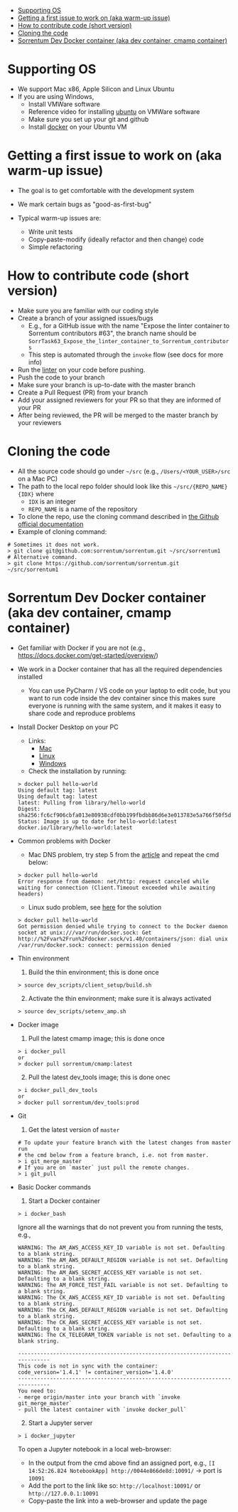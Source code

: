 <!--ts-->
   * [Supporting OS](#supporting-os)
   * [Getting a first issue to work on (aka warm-up issue)](#getting-a-first-issue-to-work-on-aka-warm-up-issue)
   * [How to contribute code (short version)](#how-to-contribute-code-short-version)
   * [Cloning the code](#cloning-the-code)
   * [Sorrentum Dev Docker container (aka dev container, cmamp container)](#sorrentum-dev-docker-container-aka-dev-container-cmamp-container)



<!--te-->
# Supporting OS

- We support Mac x86, Apple Silicon and Linux Ubuntu
- If you are using Windows,
  - Install VMWare software
  - Reference video for installing
    [ubuntu](https://www.youtube.com/watch?v=NhlhJFKmzpk&ab_channel=ProgrammingKnowledge)
    on VMWare software
  - Make sure you set up your git and github
  - Install
    [docker](https://docs.docker.com/engine/install/ubuntu/#install-using-the-repository)
    on your Ubuntu VM

# Getting a first issue to work on (aka warm-up issue)

- The goal is to get comfortable with the development system

- We mark certain bugs as "good-as-first-bug"

- Typical warm-up issues are:
  - Write unit tests
  - Copy-paste-modify (ideally refactor and then change) code
  - Simple refactoring

# How to contribute code (short version)

- Make sure you are familiar with our coding style
- Create a branch of your assigned issues/bugs
  - E.g., for a GitHub issue with the name "Expose the linter container to
    Sorrentum contributors #63", the branch name should be
    `SorrTask63_Expose_the_linter_container_to_Sorrentum_contributors`
  - This step is automated through the `invoke` flow (see docs for more info)
- Run the
  [linter](https://github.com/sorrentum/sorrentum/blob/master/docs/First_review_process.md#run-linter)
  on your code before pushing.
- Push the code to your branch
- Make sure your branch is up-to-date with the master branch
- Create a Pull Request (PR) from your branch
- Add your assigned reviewers for your PR so that they are informed of your PR
- After being reviewed, the PR will be merged to the master branch by your
  reviewers

# Cloning the code

- All the source code should go under `~/src` (e.g., `/Users/<YOUR_USER>/src` on
  a Mac PC)
- The path to the local repo folder should look like this
  `~/src/{REPO_NAME}{IDX}` where
  - `IDX` is an integer
  - `REPO_NAME` is a name of the repository
- To clone the repo, use the cloning command described in
  [the Github official documentation](https://docs.github.com/en/github/creating-cloning-and-archiving-repositories/cloning-a-repository-from-github/cloning-a-repository)
- Example of cloning command:
```
# Sometimes it does not work.
> git clone git@github.com:sorrentum/sorrentum.git ~/src/sorrentum1
# Alternative command.
> git clone https://github.com/sorrentum/sorrentum.git ~/src/sorrentum1
```

# Sorrentum Dev Docker container (aka dev container, cmamp container)

- Get familiar with Docker if you are not (e.g.,
  https://docs.docker.com/get-started/overview/)

- We work in a Docker container that has all the required dependencies installed
  - You can use PyCharm / VS code on your laptop to edit code, but you want to
    run code inside the dev container since this makes sure everyone is running
    with the same system, and it makes it easy to share code and reproduce
    problems

- Install Docker Desktop on your PC
  - Links:
    - [Mac](https://docs.docker.com/desktop/install/mac-install/)
    - [Linux](https://docs.docker.com/desktop/install/linux-install/)
    - [Windows](https://docs.docker.com/desktop/install/windows-install/)
  - Check the installation by running:
  ```
  > docker pull hello-world
  Using default tag: latest
  Using default tag: latest
  latest: Pulling from library/hello-world
  Digest: sha256:fc6cf906cbfa013e80938cdf0bb199fbdbb86d6e3e013783e5a766f50f5dbce0
  Status: Image is up to date for hello-world:latest
  docker.io/library/hello-world:latest
  ```

- Common problems with Docker
  - Mac DNS problem, try step 5 from the
    [article](https://medium.com/freethreads/mac-os-docker-error-response-from-daemon-net-http-request-canceled-while-waiting-for-connection-7d1069eb4ca9)
    and repeat the cmd below:
  ```
  > docker pull hello-world
  Error response from daemon: net/http: request canceled while waiting for connection (Client.Timeout exceeded while awaiting headers)
  ```
  - Linux sudo problem, see
    [here](https://stackoverflow.com/questions/48568172/docker-sock-permission-denied)
    for the solution
  ```
  > docker pull hello-world
  Got permission denied while trying to connect to the Docker daemon socket at unix:///var/run/docker.sock: Get http://%2Fvar%2Frun%2Fdocker.sock/v1.40/containers/json: dial unix /var/run/docker.sock: connect: permission denied
  ```

- Thin environment

  1. Build the thin environment; this is done once
  ```
  > source dev_scripts/client_setup/build.sh
  ```

  2. Activate the thin environment; make sure it is always activated
  ```
  > source dev_scripts/setenv_amp.sh
  ```

- Docker image

  1. Pull the latest cmamp image; this is done once
  ```
  > i docker_pull
  or
  > docker pull sorrentum/cmamp:latest
  ```

  2. Pull the latest dev_tools image; this is done onec
  ```
  > i docker_pull_dev_tools
  or
  > docker pull sorrentum/dev_tools:prod
  ```

- Git

  1. Get the latest version of `master`
  ```
  # To update your feature branch with the latest changes from master run
  # the cmd below from a feature branch, i.e. not from master.
  > i git_merge_master
  # If you are on `master` just pull the remote changes.
  > i git_pull
  ```

- Basic Docker commands

  1. Start a Docker container
  ```
  > i docker_bash
  ```

  Ignore all the warnings that do not prevent you from running the tests, e.g.,
  ```
  WARNING: The AM_AWS_ACCESS_KEY_ID variable is not set. Defaulting to a blank string.
  WARNING: The AM_AWS_DEFAULT_REGION variable is not set. Defaulting to a blank string.
  WARNING: The AM_AWS_SECRET_ACCESS_KEY variable is not set. Defaulting to a blank string.
  WARNING: The AM_FORCE_TEST_FAIL variable is not set. Defaulting to a blank string.
  WARNING: The CK_AWS_ACCESS_KEY_ID variable is not set. Defaulting to a blank string.
  WARNING: The CK_AWS_DEFAULT_REGION variable is not set. Defaulting to a blank string.
  WARNING: The CK_AWS_SECRET_ACCESS_KEY variable is not set. Defaulting to a blank string.
  WARNING: The CK_TELEGRAM_TOKEN variable is not set. Defaulting to a blank string.
  ```
  ```
  -----------------------------------------------------------------------------
  This code is not in sync with the container:
  code_version='1.4.1' != container_version='1.4.0'
  -----------------------------------------------------------------------------
  You need to:
  - merge origin/master into your branch with `invoke git_merge_master`
  - pull the latest container with `invoke docker_pull`
  ```

  2. Start a Jupyter server
  ```
  > i docker_jupyter
  ```

  To open a Jupyter notebook in a local web-browser:
  - In the output from the cmd above find an assigned port, e.g.,
    `[I 14:52:26.824 NotebookApp] http://0044e866de8d:10091/` -> port is `10091`
  - Add the port to the link like so: `http://localhost:10091/` or
    `http://127.0.0.1:10091`
  - Copy-paste the link into a web-browser and update the page
